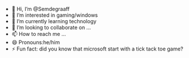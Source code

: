 - 👋 Hi, I’m @Semdegraaff
- 👀 I’m interested in gaming/windows
- 🌱 I’m currently learning technology
- 💞️ I’m looking to collaborate on ...
- 📫 How to reach me ...
- 😄 Pronouns:he/him
- ⚡ Fun fact: did you know that microsoft start with a tick tack toe game?

<!---

Semdegraaff/Semdegraaff is a ✨ special ✨ repository because its `README.md` (this file) appears on your GitHub profile.
You can click the Preview link to take a look at your changes.
--->
